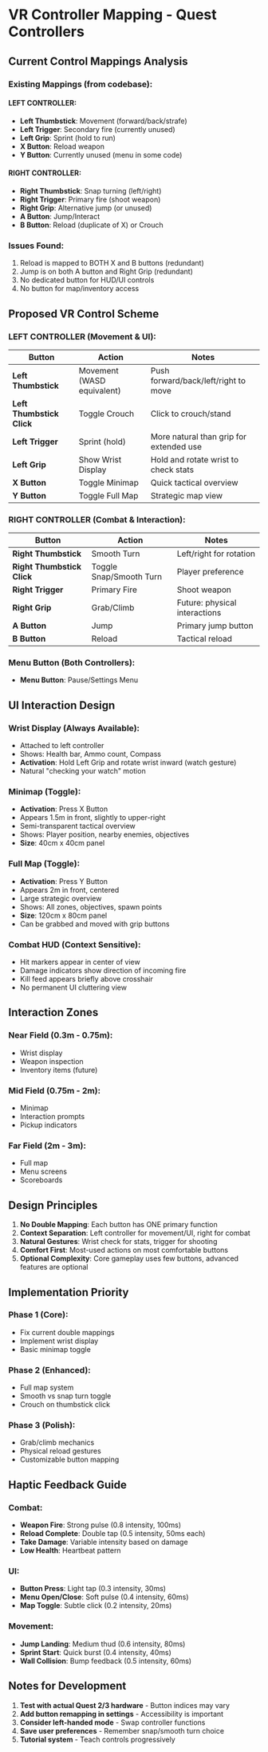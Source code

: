 # VR Controller Mapping - Quest Controllers

## Current Control Mappings Analysis

### Existing Mappings (from codebase):

#### LEFT CONTROLLER:
- **Left Thumbstick**: Movement (forward/back/strafe)
- **Left Trigger**: Secondary fire (currently unused)
- **Left Grip**: Sprint (hold to run)
- **X Button**: Reload weapon
- **Y Button**: Currently unused (menu in some code)

#### RIGHT CONTROLLER:
- **Right Thumbstick**: Snap turning (left/right)
- **Right Trigger**: Primary fire (shoot weapon)
- **Right Grip**: Alternative jump (or unused)
- **A Button**: Jump/Interact
- **B Button**: Reload (duplicate of X) or Crouch

### Issues Found:
1. Reload is mapped to BOTH X and B buttons (redundant)
2. Jump is on both A button and Right Grip (redundant)
3. No dedicated button for HUD/UI controls
4. No button for map/inventory access

## Proposed VR Control Scheme

### LEFT CONTROLLER (Movement & UI):
| Button | Action | Notes |
|--------|--------|-------|
| **Left Thumbstick** | Movement (WASD equivalent) | Push forward/back/left/right to move |
| **Left Thumbstick Click** | Toggle Crouch | Click to crouch/stand |
| **Left Trigger** | Sprint (hold) | More natural than grip for extended use |
| **Left Grip** | Show Wrist Display | Hold and rotate wrist to check stats |
| **X Button** | Toggle Minimap | Quick tactical overview |
| **Y Button** | Toggle Full Map | Strategic map view |

### RIGHT CONTROLLER (Combat & Interaction):
| Button | Action | Notes |
|--------|--------|-------|
| **Right Thumbstick** | Smooth Turn | Left/right for rotation |
| **Right Thumbstick Click** | Toggle Snap/Smooth Turn | Player preference |
| **Right Trigger** | Primary Fire | Shoot weapon |
| **Right Grip** | Grab/Climb | Future: physical interactions |
| **A Button** | Jump | Primary jump button |
| **B Button** | Reload | Tactical reload |

### Menu Button (Both Controllers):
- **Menu Button**: Pause/Settings Menu

## UI Interaction Design

### Wrist Display (Always Available):
- Attached to left controller
- Shows: Health bar, Ammo count, Compass
- **Activation**: Hold Left Grip and rotate wrist inward (watch gesture)
- Natural "checking your watch" motion

### Minimap (Toggle):
- **Activation**: Press X Button
- Appears 1.5m in front, slightly to upper-right
- Semi-transparent tactical overview
- Shows: Player position, nearby enemies, objectives
- **Size**: 40cm x 40cm panel

### Full Map (Toggle):
- **Activation**: Press Y Button
- Appears 2m in front, centered
- Large strategic overview
- Shows: All zones, objectives, spawn points
- **Size**: 120cm x 80cm panel
- Can be grabbed and moved with grip buttons

### Combat HUD (Context Sensitive):
- Hit markers appear in center of view
- Damage indicators show direction of incoming fire
- Kill feed appears briefly above crosshair
- No permanent UI cluttering view

## Interaction Zones

### Near Field (0.3m - 0.75m):
- Wrist display
- Weapon inspection
- Inventory items (future)

### Mid Field (0.75m - 2m):
- Minimap
- Interaction prompts
- Pickup indicators

### Far Field (2m - 3m):
- Full map
- Menu screens
- Scoreboards

## Design Principles

1. **No Double Mapping**: Each button has ONE primary function
2. **Context Separation**: Left controller for movement/UI, right for combat
3. **Natural Gestures**: Wrist check for stats, trigger for shooting
4. **Comfort First**: Most-used actions on most comfortable buttons
5. **Optional Complexity**: Core gameplay uses few buttons, advanced features are optional

## Implementation Priority

### Phase 1 (Core):
- Fix current double mappings
- Implement wrist display
- Basic minimap toggle

### Phase 2 (Enhanced):
- Full map system
- Smooth vs snap turn toggle
- Crouch on thumbstick click

### Phase 3 (Polish):
- Grab/climb mechanics
- Physical reload gestures
- Customizable button mapping

## Haptic Feedback Guide

### Combat:
- **Weapon Fire**: Strong pulse (0.8 intensity, 100ms)
- **Reload Complete**: Double tap (0.5 intensity, 50ms each)
- **Take Damage**: Variable intensity based on damage
- **Low Health**: Heartbeat pattern

### UI:
- **Button Press**: Light tap (0.3 intensity, 30ms)
- **Menu Open/Close**: Soft pulse (0.4 intensity, 60ms)
- **Map Toggle**: Subtle click (0.2 intensity, 20ms)

### Movement:
- **Jump Landing**: Medium thud (0.6 intensity, 80ms)
- **Sprint Start**: Quick burst (0.4 intensity, 40ms)
- **Wall Collision**: Bump feedback (0.5 intensity, 60ms)

## Notes for Development

1. **Test with actual Quest 2/3 hardware** - Button indices may vary
2. **Add button remapping in settings** - Accessibility is important
3. **Consider left-handed mode** - Swap controller functions
4. **Save user preferences** - Remember snap/smooth turn choice
5. **Tutorial system** - Teach controls progressively